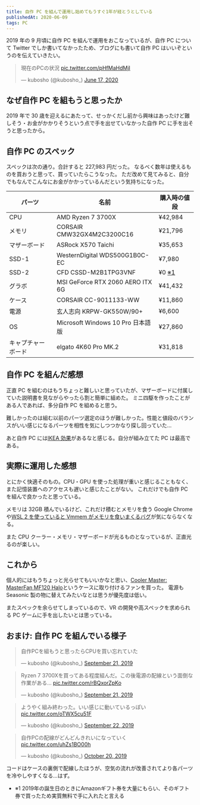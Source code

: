 ```yaml
---
title: 自作 PC を組んで運用し始めてもうすぐ1年が経とうとしている
publishedAt: 2020-06-09
tags: PC
---
```


2019 年の 9 月頃に自作 PC を組んで運用をおこなっているが、自作 PC について Twitter でしか書いてなかったため、ブログにも書いて自作 PC はいいぞというのを伝えていきたい。

<blockquote class="twitter-tweet"><p lang="ja" dir="ltr">現在のPCの状況 <a href="https://t.co/pHfMaHdMjI">pic.twitter.com/pHfMaHdMjI</a></p>&mdash; kubosho (@kubosho_) <a href="https://twitter.com/kubosho_/status/1273271843864973312?ref_src=twsrc%5Etfw">June 17, 2020</a></blockquote>

## なぜ自作 PC を組もうと思ったか

2019 年で 30 歳を迎えるにあたって、せっかくだし前から興味はあったけど難しそう・お金がかかりそうという点で手を出せていなかった自作 PC に手を出そうと思ったから。

## 自作 PC のスペック

スペックは次の通り。合計すると 227,983 円だった。
なるべく数年は使えるものを買おうと思って、買っていたらこうなった。
ただ改めて見てみると、自分でもなんでこんなにお金がかかっているんだという気持ちになった。

| パーツ             | 名前                              | 購入時の値段                    |
| ------------------ | --------------------------------- | ------------------------------- |
| CPU                | AMD Ryzen 7 3700X                 | ¥42,984                         |
| メモリ             | CORSAIR CMW32GX4M2C3200C16        | ¥21,796                         |
| マザーボード       | ASRock X570 Taichi                | ¥35,653                         |
| SSD-1              | WesternDigital WDS500G1B0C-EC     | ¥7,980                          |
| SSD-2              | CFD CSSD-M2B1TPG3VNF              | ¥0 <a href="#footnote-1">※1</a> |
| グラボ             | MSI GeForce RTX 2060 AERO ITX 6G  | ¥41,432                         |
| ケース             | CORSAIR CC-9011133-WW             | ¥11,860                         |
| 電源               | 玄人志向 KRPW-GK550W/90+          | ¥6,600                          |
| OS                 | Microsoft Windows 10 Pro 日本語版 | ¥27,860                         |
| キャプチャーボード | elgato 4K60 Pro MK.2              | ¥31,818                         |

## 自作 PC を組んだ感想

正直 PC を組むのはもうちょっと難しいと思っていたが、マザーボードに付属していた説明書を見ながらやったら割と簡単に組めた。
ミニ四駆を作ったことがある人であれば、多分自作 PC を組めると思う。

難しかったのは組む以前のパーツ選定のほうが難しかった。性能と値段のバランスがいい感じになるパーツを相性を気にしつつかなり探し回っていた…

あと自作 PC には[IKEA 効果](https://en.wikipedia.org/wiki/IKEA_effect)があるなと感じる。自分が組み立てた PC は最高である。

## 実際に運用した感想

とにかく快適そのもの。CPU・GPU を使った処理が重いと感じることもなく、また記憶装置へのアクセスも遅いと感じたことがない。
これだけでも自作 PC を組んで良かったと思っている。

メモリは 32GB 積んでいるけど、これだけ積むとメモリを食う Google Chrome や[WSL 2 を使っていると Vmmem がメモリを食いまくるバグ](https://github.com/microsoft/WSL/issues/4166)が気にならなくなる。

また CPU クーラー・メモリ・マザーボードが光るものとなっているが、正直光るのが楽しい。

## これから

個人的にはもうちょっと光らせてもいいかなと思い、[Cooler Master: MasterFan MF120 Halo](https://apac.coolermaster.com/jp/cooling/case-fan/masterfan-mf120-halo/)というケースに取り付けるファンを買った。
電源も Seasonic 製の物に替えてみたいなとは思うが優先度は低い。

またスペックを余らせてしまっているので、VR の開発や高スペックを求められる PC ゲームに手を出したいとは思っている。

## おまけ: 自作 PC を組んでいる様子

<blockquote class="twitter-tweet"><p lang="ja" dir="ltr">自作PCを組もうと思ったらCPUを買い忘れていた</p>&mdash; kubosho (@kubosho_) <a href="https://twitter.com/kubosho_/status/1175211827195568128?ref_src=twsrc%5Etfw">September 21, 2019</a></blockquote>
<blockquote class="twitter-tweet"><p lang="ja" dir="ltr">Ryzen 7 3700Xを買ってある程度組んだ。この後電源の配線という面倒な作業がある… <a href="https://t.co/rBQxorZpKo">pic.twitter.com/rBQxorZpKo</a></p>&mdash; kubosho (@kubosho_) <a href="https://twitter.com/kubosho_/status/1175457876011147264?ref_src=twsrc%5Etfw">September 21, 2019</a></blockquote>
<blockquote class="twitter-tweet"><p lang="ja" dir="ltr">ようやく組み終わった。いい感じに動いているっぽい <a href="https://t.co/oTWX5cu51F">pic.twitter.com/oTWX5cu51F</a></p>&mdash; kubosho (@kubosho_) <a href="https://twitter.com/kubosho_/status/1175815348047642624?ref_src=twsrc%5Etfw">September 22, 2019</a></blockquote>
<blockquote class="twitter-tweet"><p lang="ja" dir="ltr">自作PCの配線がどんどんきれいになっていく <a href="https://t.co/uhZs1BO00h">pic.twitter.com/uhZs1BO00h</a></p>&mdash; kubosho (@kubosho_) <a href="https://twitter.com/kubosho_/status/1185967932917997569?ref_src=twsrc%5Etfw">October 20, 2019</a></blockquote>

コードはケースの裏側で配線したほうが、空気の流れが改善されてより各パーツを冷やしやすくなる…はず。

<ul>
  <li id="footnote-1">※1 2019年の誕生日のときにAmazonギフト券を大量にもらい、そのギフト券で買ったため実質無料で手に入れたと言える</li>
</ul>
